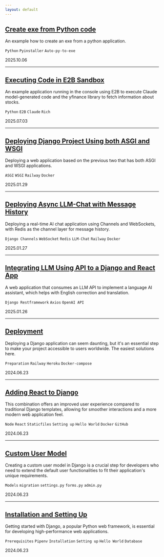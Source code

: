 ```yaml
---
layout: default
---
```

## [Create exe from Python code](./pages/autopytoexe.md)

An example how to create an exe from a python application.

`Python` `Pyinstaller` `Auto-py-to-exe`

2025.10.06

---
## [Executing Code in E2B Sandbox](./pages/e2b_example.md)

An example application running in the console using E2B to execute Claude model-generated code and the yfinance library to fetch information about stocks.

`Python` `E2B` `Claude` `Rich`

2025.07.03

---
## [Deploying Django Project Using both ASGI and WSGI](./pages/dj_deploy_asgi_wsgi.md)

Deploying a web application based on the previous two that has both ASGI and WSGI applications.

`ASGI` `WSGI` `Railway` `Docker`

2025.01.29

---
## [Deploying Async LLM-Chat with Message History](./pages/dj_async_chat.md)

Deploying a real-time AI chat application using Channels and WebSockets, with Redis as the channel layer for message history.

`Django Channels` `WebSocket` `Redis` `LLM-Chat` `Railway` `Docker`

2025.01.27

---
## [Integrating LLM Using API to a Django and React App](./pages/dj_llmlang.md)

A web application that consumes an LLM API to implement a language AI assistant, which helps with English correction and translation.

`Django Restframework` `Axios` `OpenAI API`

2025.01.26

---
## [Deployment](./pages/dj_deployment.md)

Deploying a Django application can seem daunting, but it's an essential step to make your project accessible to users worldwide. The easiest solutions here.

`Preparation` `Railway` `Heroku` `Docker-compose`

2024.06.23

---
## [Adding React to Django](./pages/dj_react_frontend.md)

 This combination offers an improved user experience compared to traditional Django templates, allowing for smoother interactions and a more modern web application feel.

`Node` `React` `Staticfiles` `Setting up` `Hello World` `Docker` `GitHub`

2024.06.23

---
## [Custom User Model](./pages/dj_customuser.md)

Creating a custom user model in Django is a crucial step for developers who need to extend the default user functionalities to fit their application's unique requirements.

`Models` `migration` `settings.py` `forms.py` `admin.py`

2024.06.23

---
## [Installation and Setting Up](./pages/dj_installation.md)

Getting started with Django, a popular Python web framework, is essential for developing high-performance web applications.

`Prerequisites` `Pipenv` `Installation` `Setting up` `Hello World` `Database`

2024.06.23



 
 
